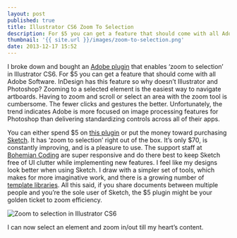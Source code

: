 ```yaml
---
layout: post
published: true
title: Illustrator CS6 Zoom To Selection
description: For $5 you can get a feature that should come with all Adobe Software straight out of the box.
thumbnail: '{{ site.url }}/images/zoom-to-selection.png'
date: 2013-12-17 15:52
---
```

I broke down and bought an [Adobe plugin](http://worker72a.com/pages/ZOOM.html) that enables ‘zoom to selection’ in Illustrator CS6. For $5 you can get a feature that should come with all Adobe Software. InDesign has this feature so why doesn’t Illustrator and Photoshop? Zooming to a selected element is the easiest way to navigate artboards. Having to zoom and scroll or select an area with the zoom tool is cumbersome. The fewer clicks and gestures the better. Unfortunately, the trend indicates Adobe is more focused on image processing features for Photoshop than delivering standardizing controls across all of their apps.

You can either spend $5 on [this plugin](http://worker72a.com/pages/ZOOM.html) or put the money toward purchasing [Sketch](https://itunes.apple.com/ca/app/sketch/id402476602?mt=12). It has ‘zoom to selection’ right out of the box. It’s only $70, is constantly improving, and is a pleasure to use. The support staff at [Bohemian Coding](http://www.bohemiancoding.com/) are super responsive and do there best to keep Sketch free of UI clutter while implementing new features. I feel like my designs look better when using Sketch. I draw with a simpler set of tools, which makes for more imaginative work, and there is a growing number of [template libraries](http://www.sketchappsources.com/). All this said, if you share documents between multiple people and you’re the sole user of Sketch, the $5 plugin might be your golden ticket to zoom efficiency.

<img src="{{ site.url }}/images/zoom-to-selection.png" alt="Zoom to selection in Illustrator CS6" />
<p class="image-caption">I can now select an element and zoom in/out till my heart’s content.</p>